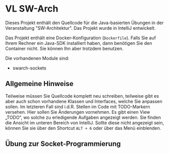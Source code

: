 # VL SW-Arch
Dieses Projekt enthält den Quellcode für die Java-basierten Übungen in der Veranstaltung "SW-Architektur". Das Projekt wurde in IntelliJ entwickelt.

Das Projekt enthält eine Docker-Konfiguration (`Dockerfile`). Falls Sie auf Ihrem Rechner ein Java-SDK installiert haben, dann benötigen Sie den Container nicht. Sie können Ihn aber trotzdem benutzen.

Die vorhandenen Module sind: 

- swarch-sockets

## Allgemeine Hinweise
Teilweise müssen Sie Quellcode komplett neu schreiben, teilweise gibt es aber auch schon vorhandene Klassen und Interfaces, welche Sie anpassen sollen. Im letzteren Fall sind i.d.R. Stellen im Code mit TODO-Markern versehen. Hier sollen Sie Änderungen vornehmen. Es gibt einen View „TODO“, wo solche zu erledigende Aufgaben angezeigt werden. Sie finden die Ansicht im unteren Bereich von IntelliJ. Sollte diese nicht angezeigt sein, können Sie sie über den Shortcut `ALT + 6` oder über das Menü einblenden.


## Übung zur Socket-Programmierung



